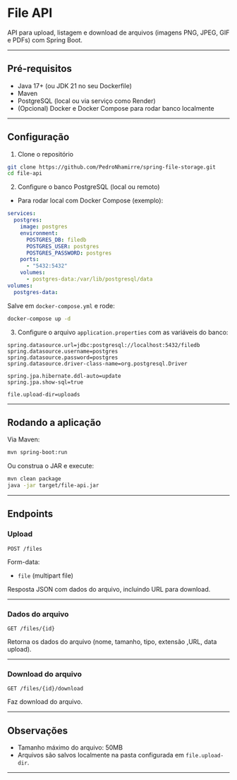 # File API

API para upload, listagem e download de arquivos (imagens PNG, JPEG, GIF e PDFs) com Spring Boot.

---

## Pré-requisitos

* Java 17+ (ou JDK 21 no seu Dockerfile)
* Maven
* PostgreSQL (local ou via serviço como Render)
* (Opcional) Docker e Docker Compose para rodar banco localmente

---

## Configuração

1. Clone o repositório

```bash
git clone https://github.com/PedroNhamirre/spring-file-storage.git
cd file-api
```

2. Configure o banco PostgreSQL (local ou remoto)

* Para rodar local com Docker Compose (exemplo):

```yaml
services:
  postgres:
    image: postgres
    environment:
      POSTGRES_DB: filedb
      POSTGRES_USER: postgres
      POSTGRES_PASSWORD: postgres
    ports:
      - "5432:5432"
    volumes:
      - postgres-data:/var/lib/postgresql/data
volumes:
  postgres-data:
```

Salve em `docker-compose.yml` e rode:

```bash
docker-compose up -d
```

3. Configure o arquivo `application.properties` com as variáveis do banco:

```properties
spring.datasource.url=jdbc:postgresql://localhost:5432/filedb
spring.datasource.username=postgres
spring.datasource.password=postgres
spring.datasource.driver-class-name=org.postgresql.Driver

spring.jpa.hibernate.ddl-auto=update
spring.jpa.show-sql=true

file.upload-dir=uploads
```

---

## Rodando a aplicação

Via Maven:

```bash
mvn spring-boot:run
```

Ou construa o JAR e execute:

```bash
mvn clean package
java -jar target/file-api.jar
```

---

## Endpoints

### Upload

`POST /files`

Form-data:

* `file` (multipart file)

Resposta JSON com dados do arquivo, incluindo URL para download.

---

### Dados do arquivo

`GET /files/{id}`

Retorna os dados do arquivo (nome, tamanho, tipo, extensão ,URL, data upload).

---

### Download do arquivo

`GET /files/{id}/download`

Faz download do arquivo.

---

## Observações

* Tamanho máximo do arquivo: 50MB
* Arquivos são salvos localmente na pasta configurada em `file.upload-dir`.

---
